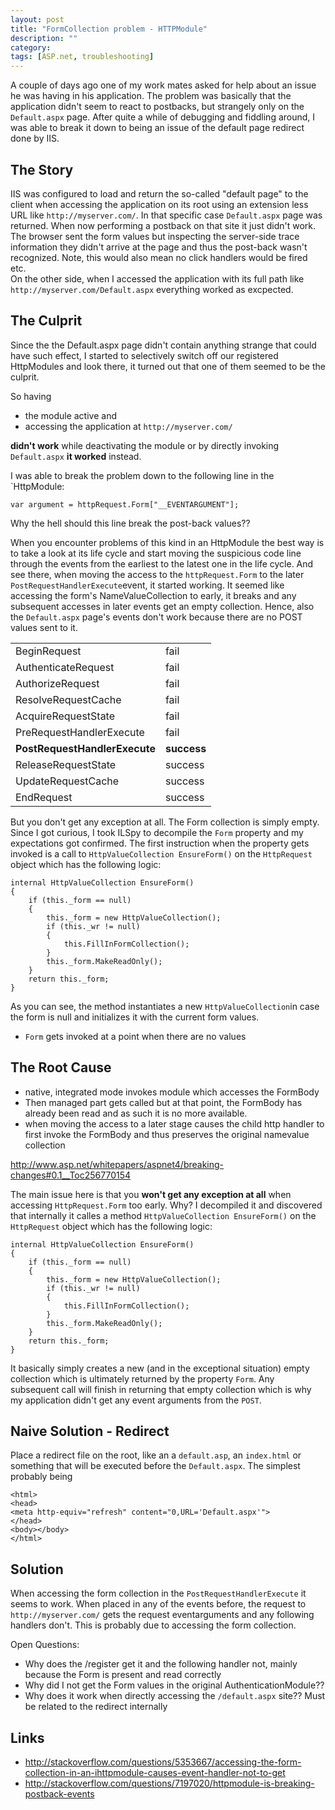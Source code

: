 ```yaml
---
layout: post
title: "FormCollection problem - HTTPModule"
description: ""
category:
tags: [ASP.net, troubleshooting]
---
```


A couple of days ago one of my work mates asked for help about an issue he was having in his application. The problem was basically that the application didn't seem to react to postbacks, but strangely only on the `Default.aspx` page. After quite a while of debugging and fiddling around, I was able to break it down to being an issue of the default page redirect done by IIS.

## The Story

IIS was configured to load and return the so-called "default page" to the client when accessing the application on its root using an extension less URL like `http://myserver.com/`. In that specific case `Default.aspx` page was returned. When now performing a postback on that site it just didn't work. The browser sent the form values but inspecting the server-side trace information they didn't arrive at the page and thus the post-back wasn't recognized. Note, this would also mean no click handlers would be fired etc.  
On the other side, when I accessed the application with its full path like `http://myserver.com/Default.aspx` everything worked as excpected.

## The Culprit

Since the the Default.aspx page didn't contain  anything strange that could have such effect, I started to selectively switch off our registered HttpModules and look there, it turned out that one of them seemed to be the culprit.

So having

- the module active and
- accessing the application at `http://myserver.com/`

**didn't work** while deactivating the module or by directly invoking `Default.aspx` **it worked** instead.

I was able to break the problem down to the following line in the `HttpModule:

    var argument = httpRequest.Form["__EVENTARGUMENT"];

Why the hell should this line break the post-back values??

When you encounter problems of this kind in an HttpModule the best way is to take a look at its life cycle and start moving the suspicious code line through the events from the earliest to the latest one in the life cycle. And see there, when moving the access to the `httpRequest.Form` to the later `PostRequestHandlerExecute`event, it started working. It seemed like accessing the form's NameValueCollection to early, it breaks and any subsequent accesses in later events get an empty collection. Hence, also the `Default.aspx` page's events don't work because there are no POST values sent to it.

<table class="table table-striped">
    <tbody>
        <tr>
            <td>BeginRequest</td>
            <td>fail</td>
        </tr>
        <tr>
            <td>AuthenticateRequest</td>
            <td>fail</td>
        </tr>
        <tr>
            <td>AuthorizeRequest</td>
            <td>fail</td>
        </tr>
        <tr>
            <td>ResolveRequestCache</td>
            <td>fail</td>
        </tr>
        <tr>
            <td>AcquireRequestState</td>
            <td>fail</td>
        </tr>
        <tr>
            <td>PreRequestHandlerExecute</td>
            <td>fail</td>
        </tr>
        <tr>
            <td><b>PostRequestHandlerExecute</b></td>
            <td><b>success</b></td>
        </tr>
        <tr>
            <td>ReleaseRequestState</td>
            <td>success</td>
        </tr>
        <tr>
            <td>UpdateRequestCache</td>
            <td>success</td>
        </tr>
        <tr>
            <td>EndRequest</td>
            <td>success</td>
        </tr>
    </tbody>
</table>

But you don't get any exception at all. The Form collection is simply empty. Since I got curious, I took ILSpy to decompile the `Form` property and my expectations got confirmed. The first instruction when the property gets invoked is a call to `HttpValueCollection EnsureForm()` on the `HttpRequest` object which has the following logic:

    internal HttpValueCollection EnsureForm()
    {
        if (this._form == null)
        {
            this._form = new HttpValueCollection();
            if (this._wr != null)
            {
                this.FillInFormCollection();
            }
            this._form.MakeReadOnly();
        }
        return this._form;
    }

As you can see, the method instantiates a new `HttpValueCollection`in case the form is null and initializes it with the current form values.

- `Form` gets invoked at a point when there are no values

## The Root Cause

- native, integrated mode invokes module which accesses the FormBody
- Then managed part gets called but at that point, the FormBody has already been read and as such it is no more available.
- when moving the access to a later stage causes the child http handler to first invoke the FormBody and thus preserves the original namevalue collection

http://www.asp.net/whitepapers/aspnet4/breaking-changes#0.1__Toc256770154


The main issue here is that you **won't get any exception at all** when accessing `HttpRequest.Form` too early. Why? I decompiled it and discovered that internally it calles a method `HttpValueCollection EnsureForm()` on the `HttpRequest` object which has the following logic:

    internal HttpValueCollection EnsureForm()
    {
        if (this._form == null)
        {
            this._form = new HttpValueCollection();
            if (this._wr != null)
            {
                this.FillInFormCollection();
            }
            this._form.MakeReadOnly();
        }
        return this._form;
    }

It basically simply creates a new (and in the exceptional situation) empty collection which is ultimately returned by the property `Form`. Any subsequent call will finish in returning that empty collection which is why my application didn't get any event arguments from the `POST`.

## Naive Solution - Redirect

Place a redirect file on the root, like an a `default.asp`, an `index.html` or something that will be executed before the `Default.aspx`. The simplest probably being

    <html>
    <head>
    <meta http-equiv="refresh" content="0,URL='Default.aspx'">
    </head>
    <body></body>
    </html>

## Solution

When accessing the form collection in the `PostRequestHandlerExecute` it seems to work. When placed in any of the events before, the request to `http://myserver.com/` gets the request eventarguments and any following handlers don't. This is probably due to accessing the form collection.

Open Questions:

- Why does the /register get it and the following handler not, mainly because the Form is present and read correctly
- Why did I not get the Form values in the original AuthenticationModule??
- Why does it work when directly accessing the `/default.aspx` site?? Must be related to the redirect internally

## Links

- http://stackoverflow.com/questions/5353667/accessing-the-form-collection-in-an-ihttpmodule-causes-event-handler-not-to-get
- http://stackoverflow.com/questions/7197020/httpmodule-is-breaking-postback-events


